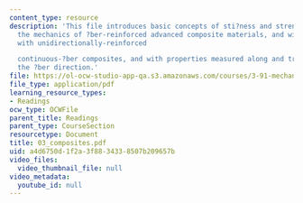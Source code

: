 ```yaml
---
content_type: resource
description: 'This file introduces basic concepts of sti?ness and strength underlying
  the mechanics of ?ber-reinforced advanced composite materials, and will deal primarily
  with unidirectionally-reinforced

  continuous-?ber composites, and with properties measured along and transverse to
  the ?ber direction.'
file: https://ol-ocw-studio-app-qa.s3.amazonaws.com/courses/3-91-mechanical-behavior-of-plastics-spring-2007/a4d6750d1f2a3f8834338507b209657b_03_composites.pdf
file_type: application/pdf
learning_resource_types:
- Readings
ocw_type: OCWFile
parent_title: Readings
parent_type: CourseSection
resourcetype: Document
title: 03_composites.pdf
uid: a4d6750d-1f2a-3f88-3433-8507b209657b
video_files:
  video_thumbnail_file: null
video_metadata:
  youtube_id: null
---
```

